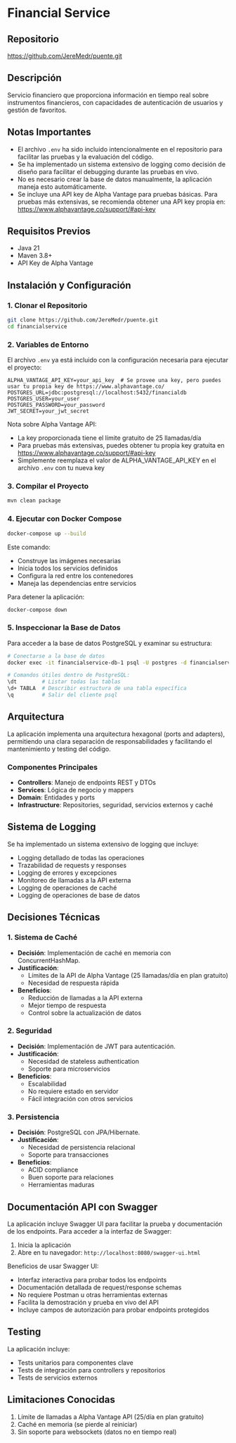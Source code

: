# Financial Service

## Repositorio
https://github.com/JereMedr/puente.git

## Descripción
Servicio financiero que proporciona información en tiempo real sobre instrumentos financieros, con capacidades de autenticación de usuarios y gestión de favoritos.

## Notas Importantes
- El archivo `.env` ha sido incluido intencionalmente en el repositorio para facilitar las pruebas y la evaluación del código.
- Se ha implementado un sistema extensivo de logging como decisión de diseño para facilitar el debugging durante las pruebas en vivo.
- No es necesario crear la base de datos manualmente, la aplicación maneja esto automáticamente.
- Se incluye una API key de Alpha Vantage para pruebas básicas. Para pruebas más extensivas, se recomienda obtener una API key propia en: https://www.alphavantage.co/support/#api-key

## Requisitos Previos
- Java 21
- Maven 3.8+
- API Key de Alpha Vantage

## Instalación y Configuración

### 1. Clonar el Repositorio
```bash
git clone https://github.com/JereMedr/puente.git
cd financialservice
```

### 2. Variables de Entorno
El archivo `.env` ya está incluido con la configuración necesaria para ejecutar el proyecto:
```properties
ALPHA_VANTAGE_API_KEY=your_api_key  # Se provee una key, pero puedes usar tu propia key de https://www.alphavantage.co/
POSTGRES_URL=jdbc:postgresql://localhost:5432/financialdb
POSTGRES_USER=your_user
POSTGRES_PASSWORD=your_password
JWT_SECRET=your_jwt_secret
```

Nota sobre Alpha Vantage API:
- La key proporcionada tiene el límite gratuito de 25 llamadas/día
- Para pruebas más extensivas, puedes obtener tu propia key gratuita en https://www.alphavantage.co/support/#api-key
- Simplemente reemplaza el valor de ALPHA_VANTAGE_API_KEY en el archivo `.env` con tu nueva key

### 3. Compilar el Proyecto
```bash
mvn clean package
```

### 4. Ejecutar con Docker Compose
```bash
docker-compose up --build
```

Este comando:
- Construye las imágenes necesarias
- Inicia todos los servicios definidos
- Configura la red entre los contenedores
- Maneja las dependencias entre servicios

Para detener la aplicación:
```bash
docker-compose down
```

### 5. Inspeccionar la Base de Datos
Para acceder a la base de datos PostgreSQL y examinar su estructura:

```bash
# Conectarse a la base de datos
docker exec -it financialservice-db-1 psql -U postgres -d financialservice

# Comandos útiles dentro de PostgreSQL:
\dt        # Listar todas las tablas
\d+ TABLA  # Describir estructura de una tabla específica
\q         # Salir del cliente psql
```

## Arquitectura
La aplicación implementa una arquitectura hexagonal (ports and adapters), permitiendo una clara separación de responsabilidades y facilitando el mantenimiento y testing del código.

### Componentes Principales
- **Controllers**: Manejo de endpoints REST y DTOs
- **Services**: Lógica de negocio y mappers
- **Domain**: Entidades y ports
- **Infrastructure**: Repositories, seguridad, servicios externos y caché

## Sistema de Logging
Se ha implementado un sistema extensivo de logging que incluye:
- Logging detallado de todas las operaciones
- Trazabilidad de requests y responses
- Logging de errores y excepciones
- Monitoreo de llamadas a la API externa
- Logging de operaciones de caché
- Logging de operaciones de base de datos

## Decisiones Técnicas

### 1. Sistema de Caché
- **Decisión**: Implementación de caché en memoria con ConcurrentHashMap.
- **Justificación**: 
  - Límites de la API de Alpha Vantage (25 llamadas/día en plan gratuito)
  - Necesidad de respuesta rápida
- **Beneficios**:
  - Reducción de llamadas a la API externa
  - Mejor tiempo de respuesta
  - Control sobre la actualización de datos

### 2. Seguridad
- **Decisión**: Implementación de JWT para autenticación.
- **Justificación**: 
  - Necesidad de stateless authentication
  - Soporte para microservicios
- **Beneficios**:
  - Escalabilidad
  - No requiere estado en servidor
  - Fácil integración con otros servicios

### 3. Persistencia
- **Decisión**: PostgreSQL con JPA/Hibernate.
- **Justificación**:
  - Necesidad de persistencia relacional
  - Soporte para transacciones
- **Beneficios**:
  - ACID compliance
  - Buen soporte para relaciones
  - Herramientas maduras



## Documentación API con Swagger
La aplicación incluye Swagger UI para facilitar la prueba y documentación de los endpoints. Para acceder a la interfaz de Swagger:

1. Inicia la aplicación
2. Abre en tu navegador: `http://localhost:8080/swagger-ui.html`

Beneficios de usar Swagger UI:
- Interfaz interactiva para probar todos los endpoints
- Documentación detallada de request/response schemas
- No requiere Postman u otras herramientas externas
- Facilita la demostración y prueba en vivo del API
- Incluye campos de autorización para probar endpoints protegidos

## Testing
La aplicación incluye:
- Tests unitarios para componentes clave
- Tests de integración para controllers y repositorios
- Tests de servicios externos

## Limitaciones Conocidas
1. Límite de llamadas a Alpha Vantage API (25/día en plan gratuito)
2. Caché en memoria (se pierde al reiniciar)
3. Sin soporte para websockets (datos no en tiempo real) 